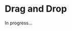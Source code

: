<meta sectionIndex="1">
<meta url="https://github.com/johnlindquist/kit/discussions/801">
<meta id="D_kwDOEu7MBc4AP9TX">
<meta title="Drag and Drop">
<meta section="Essentials">
<meta i="3">    
<meta path="docs/drag-and-drop">    

# Drag and Drop  

In progress...
